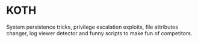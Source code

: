 # KOTH
System persistence tricks, privilege escalation exploits, file attributes changer, log viewer detector and funny scripts to make fun of competitors.

